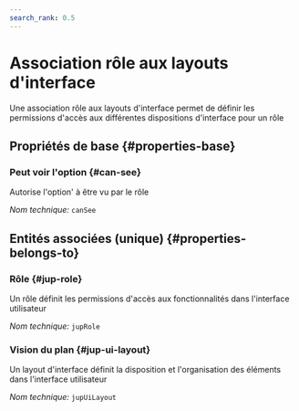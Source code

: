 ```yaml
---
search_rank: 0.5
---    
```

# Association rôle aux layouts d'interface
<!--- THIS FILE IS GENERATED PLEASE DO NOT EDIT IT DIRECTLY --->

Une association rôle aux layouts d'interface permet de définir les permissions d'accès aux différentes dispositions d'interface pour un rôle

<OH code="jupRoleToJupUiLayout"/>






## Propriétés de base {#properties-base}
    
### Peut voir l'option {#can-see}

Autorise l'option' à être vu par le rôle

*Nom technique:* ```canSee```
<PH code="jupRoleToJupUiLayout:canSee"/>

    

## Entités associées (unique) {#properties-belongs-to}

### Rôle {#jup-role}

Un rôle définit les permissions d'accès aux fonctionnalités dans l'interface utilisateur

*Nom technique:* ```jupRole```
<PH code="jupRoleToJupUiLayout:jupRole"/>

### Vision du plan {#jup-ui-layout}

Un layout d'interface définit la disposition et l'organisation des éléments dans l'interface utilisateur

*Nom technique:* ```jupUiLayout```
<PH code="jupRoleToJupUiLayout:jupUiLayout"/>





